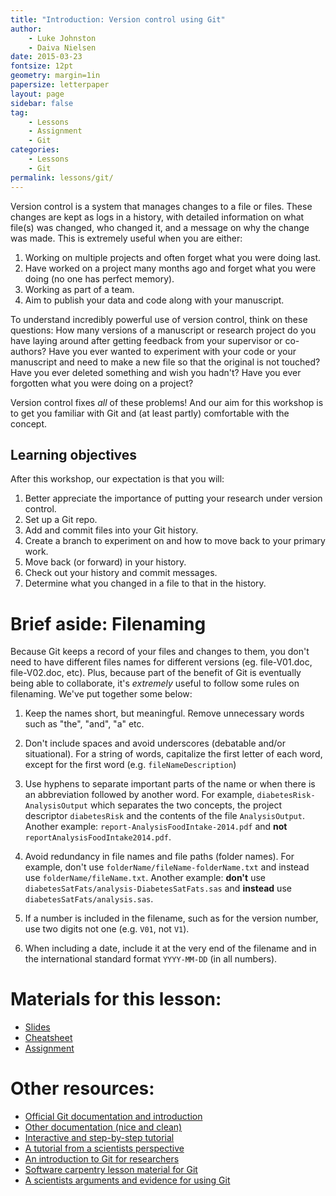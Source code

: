 ```yaml
---
title: "Introduction: Version control using Git"
author:
    - Luke Johnston
    - Daiva Nielsen
date: 2015-03-23
fontsize: 12pt
geometry: margin=1in
papersize: letterpaper
layout: page
sidebar: false
tag:
    - Lessons
    - Assignment
    - Git
categories:
    - Lessons
    - Git
permalink: lessons/git/
---
```


Version control is a system that manages changes to a file or files.
These changes are kept as logs in a history, with detailed information
on what file(s) was changed, who changed it, and a message on why the
change was made.  This is extremely useful when you are either:

1. Working on multiple projects and often forget what you were doing
   last.
2. Have worked on a project many months ago and forget what you were
   doing (no one has perfect memory).
3. Working as part of a team.
4. Aim to publish your data and code along with your manuscript.

To understand incredibly powerful use of version control, think on
these questions: How many versions of a manuscript or research project
do you have laying around after getting feedback from your supervisor
or co-authors? Have you ever wanted to experiment with your code or
your manuscript and need to make a new file so that the original is
not touched? Have you ever deleted something and wish you hadn't? Have
you ever forgotten what you were doing on a project?

Version control fixes *all* of these problems!  And our aim for this
workshop is to get you familiar with Git and (at least partly)
comfortable with the concept.

## Learning objectives ##

After this workshop, our expectation is that you will:

1. Better appreciate the importance of putting your research under
   version control.
2. Set up a Git repo.
3. Add and commit files into your Git history.
4. Create a branch to experiment on and how to move back to your
   primary work.
5. Move back (or forward) in your history.
6. Check out your history and commit messages.
7. Determine what you changed in a file to that in the history.

# Brief aside: Filenaming #

Because Git keeps a record of your files and changes to them, you
don't need to have different files names for different versions
(eg. file-V01.doc, file-V02.doc, etc).  Plus, because part of the
benefit of Git is eventually being able to collaborate, it's
*extremely* useful to follow some rules on filenaming.  We've put
together some below:


1. Keep the names short, but meaningful. Remove unnecessary words such
   as "the", "and", "a" etc.

2. Don't include spaces and avoid underscores (debatable and/or
   situational).  For a string of words, capitalize the first letter
   of each word, except for the first word
   (e.g. `fileNameDescription`)

3. Use hyphens to separate important parts of the name or when there
   is an abbreviation followed by another word.  For example,
   `diabetesRisk-AnalysisOutput` which separates the two concepts, the
   project descriptor `diabetesRisk` and the contents of the file
   `AnalysisOutput`.  Another example:
   `report-AnalysisFoodIntake-2014.pdf` and **not**
   `reportAnalysisFoodIntake2014.pdf`.

4. Avoid redundancy in file names and file paths (folder names).  For
   example, don't use `folderName/fileName-folderName.txt` and instead
   use `folderName/fileName.txt`.  Another example: **don't** use
   `diabetesSatFats/analysis-DiabetesSatFats.sas` and **instead** use
   `diabetesSatFats/analysis.sas`.

5. If a number is included in the filename, such as for the version
   number, use two digits not one (e.g. `V01`, not `V1`).

6. When including a date, include it at the very end of the filename
   and in the international standard format `YYYY-MM-DD` (in all numbers).

# Materials for this lesson: #

* [Slides](slides/)
* [Cheatsheet](cheatsheet/)
* [Assignment](assignment/)

# Other resources: #

* [Official Git documentation and introduction](http://git-scm.com/doc)
* [Other documentation (nice and clean)](https://www.atlassian.com/git/tutorials)
* [Interactive and step-by-step tutorial](https://try.github.io/levels/1/challenges/1)
* [A tutorial from a scientists perspective](http://nyuccl.org/pages/gittutorial/)
* [An introduction to Git for researchers](http://datapub.cdlib.org/2014/05/05/github-a-primer-for-researchers/)
* [Software carpentry lesson material for Git](http://swcarpentry.github.io/git-novice/)
* [A scientists arguments and evidence for using Git](http://www.ncbi.nlm.nih.gov/pmc/articles/PMC3639880/)
